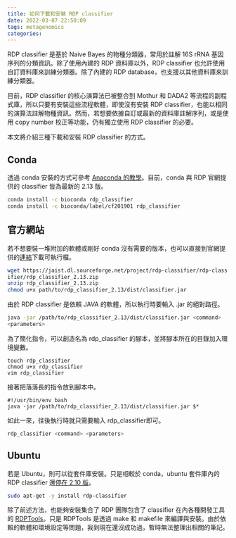 ```yaml
---
title: 如何下載和安裝 RDP classifier
date: 2022-03-07 22:50:09
tags: metagenomics
categories:
---
```


RDP classifier 是基於 Naive Bayes 的物種分類器，常用於註解 16S rRNA 基因序列的分類資訊。除了使用內建的 RDP 資料庫以外，RDP classifier 也允許使用自訂資料庫來訓練分類器。除了內建的 RDP database，也支援以其他資料庫來訓練分類器。

目前，RDP classifier 的核心演算法已被整合到 Mothur 和 DADA2 等流程的副程式庫，所以只要有安裝這些流程軟體，即使沒有安裝 RDP classifier，也能以相同的演算法註解物種資訊。然而，若想要依據自訂或最新的資料庫註解序列，或是使用 copy number 校正等功能，仍有獨立使用 RDP classifier 的必要。

本文將介紹三種下載和安裝 RDP classifier 的方式。

<!--more-->

## Conda
透過 conda 安裝的方式可參考 [Anaconda 的教學](https://anaconda.org/bioconda/rdp_classifier)。目前，conda 與 RDP 官網提供的 classifier 皆為最新的 2.13 版。

```bash
conda install -c bioconda rdp_classifier
conda install -c bioconda/label/cf201901 rdp_classifier
```

## 官方網站
若不想要裝一堆附加的軟體或剛好 conda 沒有需要的版本，也可以直接到官網提供的[連結](https://sourceforge.net/projects/rdp-classifier/)下載可執行檔。

```bash
wget https://jaist.dl.sourceforge.net/project/rdp-classifier/rdp-class
ifier/rdp_classifier_2.13.zip
unzip rdp_classifier_2.13.zip
chmod u+x path/to/rdp_classifier_2.13/dist/classifier.jar
```

由於 RDP classifier 是依賴 JAVA 的軟體，所以執行時要輸入 .jar 的絕對路徑。

```bash
java -jar /path/to/rdp_classifier_2.13/dist/classifier.jar <command>  
<parameters>
```
為了簡化指令，可以創造名為 rdp_classifier 的腳本，並將腳本所在的目錄加入環境變數。

```
touch rdp_classifier
chmod u+x rdp_classifier
vim rdp_classifier
```
接著把落落長的指令放到腳本中。
```
#!/usr/bin/env bash
java -jar /path/to/rdp_classifier_2.13/dist/classifier.jar $*
```
如此一來，往後執行時就只需要輸入 rdp_classifier即可。

```bash
rdp_classifier <command> <parameters>
```
## Ubuntu
若是 Ubuntu，則可以從套件庫安裝。只是相較於 conda，ubuntu 套件庫內的 RDP classifier 還[停在 2.10 版](https://packages.ubuntu.com/impish/rdp-classifier)。
```bash
sudo apt-get -y install rdp-classifier
```
除了前述方法，也能夠安裝集合了 RDP 團隊包含了 classifier 在內各種開發工具的 [RDPTools](https://github.com/rdpstaff/RDPTools)。只是 RDPTools 是透過 make 和 makefile 來編譯與安裝。由於依賴的軟體和環境設定等問題，我到現在還沒成功過，暫時無法整理出相關的筆記。